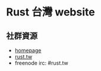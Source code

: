 # Rust 台灣 website

## 社群資源
* [homepage](http://rust-lang.tw)
* [rust.tw](meetup.com/rust-tw)
* freenode irc: #rust.tw
